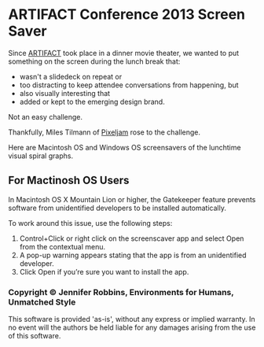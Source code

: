 ARTIFACT Conference 2013 Screen Saver
========================

Since [ARTIFACT](http://artifactconf.com) took place in a dinner movie theater, we wanted to put something on the screen during the lunch break that:

* wasn't a slidedeck on repeat or 
* too distracting to keep attendee conversations from happening, but 
* also visually interesting that 
* added or kept to the emerging design brand.

Not an easy challenge.

Thankfully, Miles Tilmann of [Pixeljam](http://www.pixeljam.com) rose to the challenge.

Here are Macintosh OS and Windows OS screensavers of the lunchtime visual spiral graphs. 

## For Mactinosh OS Users

In Macintosh OS X Mountain Lion or higher, the Gatekeeper feature prevents software from unidentified developers to be installed automatically. 

To work around this issue, use the following steps:

1. Control+Click or right click on the screenscaver app and select Open from the contextual menu.
2. A pop-up warning appears stating that the app is from an unidentified developer.
3. Click Open if you’re sure you want to install the app.

### Copyright &copy; Jennifer Robbins, Environments for Humans, Unmatched Style

This software is provided 'as-is', without any express or implied warranty. In no event will the authors be held liable for any damages arising from the use of this software.
